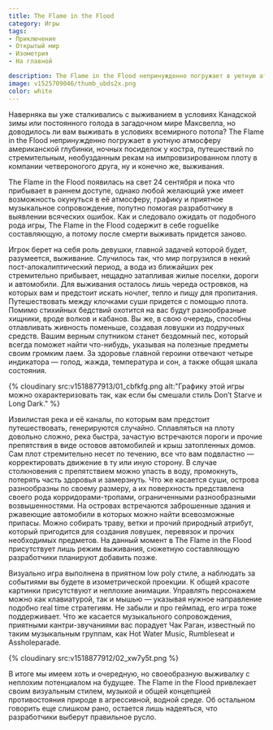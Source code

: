 ```yaml
---
title: The Flame in the Flood
category: Игры
tags:
- Приключение
- Открытый мир
- Изометрия
- На главной

description: The Flame in the Flood непринужденно погружает в уютную атмосферу американской глубинки, ночных посиделок у костра, путешествий по стремительным, необузданным рекам на импровизированном плоту в компании четвероногого друга, ну и конечно же, выживания.
image: v1525709046/thumb_ubds2x.png
color: white
---
```


Наверняка вы уже сталкивались с выживанием в условиях Канадской зимы или постоянного голода в загадочном мире Максвелла, но доводилось ли вам выживать в условиях всемирного потопа? The Flame in the Flood непринужденно погружает в уютную атмосферу американской глубинки, ночных посиделок у костра, путешествий по стремительным, необузданным рекам на импровизированном плоту в компании четвероногого друга, ну и конечно же, выживания.

<!-- more -->

The Flame in the Flood появилась на свет 24 сентября и пока что прибывает в раннем доступе, однако любой желающий уже имеет возможность окунуться в её атмосферу, графику и приятное музыкальное сопровождение, попутно помогая разработчику в выявлении всяческих ошибок. Как и следовало ожидать от подобного рода игры, The Flame in the Flood содержит в себе roguelike составляющую, а потому после смерти выживать придется заново.

Игрок берет на себя роль девушки, главной задачей которой будет, разумеется, выживание. Случилось так, что мир погрузился в некий пост-апокалиптический период, а вода из ближайших рек стремительно прибывает, нещадно затапливая жилые поселки, дороги и автомобили. Для выживания осталось лишь череда островков, на которых вам и предстоит искать ночлег, тепло и пищу для пропитания. Путешествовать между клочками суши придется с помощью плота. Помимо стихийных бедствий охотится на вас будут разнообразные хищники, вроде волков и кабанов. Вы же, в свою очередь, способны отлавливать живность поменьше, создавая ловушки из подручных средств. Вашим верным спутником станет бездомный пес, который всегда поможет найти что-нибудь, указывая на полезные предметы своим громким лаем. За здоровье главной героини отвечают четыре индикатора — голод, жажда, температура и сон, а также общая шкала состояния.

{% cloudinary src:v1518877913/01_cbfkfg.png alt:"Графику этой игры можно охарактеризовать так, как если бы смешали стиль Don’t Starve и Long Dark." %}

Извилистая река и её каналы, по которым вам предстоит путешествовать, генерируются случайно. Сплавляться на плоту довольно сложно, река быстра, зачастую встречаются пороги и прочие препятствия в виде остовов автомобилей и крыш затопленных домов. Сам плот стремительно несет по течению, все что вам подвластно — корректировать движение в ту или иную сторону. В случае столкновения с препятствием можно упасть в воду, промокнуть, потерять часть здоровья и замерзнуть. Что же касается суши, острова разнообразны по своему размеру, а их поверхность представлена своего рода корридорами-тропами, ограниченными разнообразными возвышенностями. На островах встречаются заброшенные здания и ржавеющие автомобили в которых можно найти всевозможные припасы. Можно собирать траву, ветки и прочий природный атрибут, который пригодится для создания ловушек, перевязок и прочих необходимых предметов. На данный момент в The Flame in the Flood присутствует лишь режим выживания, сюжетную составляющую разработчики планируют добавить позже.

Визуально игра выполнена в приятном low poly стиле, а наблюдать за событиями вы будете в изометрической проекции. К общей красоте картинки присутствуют и неплохие анимации. Управлять персонажем можно как клавиатурой, так и мышью — указывая нужное направление подобно real time стратегиям. Не забыли и про геймпад, его игра тоже поддерживает. Что же касается музыкального сопровождения, приятными кантри-звучаниями вас порадует Чак Раган, известный по таким музыкальным группам, как Hot Water Music, Rumbleseat и Assholeparade.

{% cloudinary src:v1518877912/02_xw7y5t.png %}

В итоге мы имеем хоть и очередную, но своеобразную выживалку с неплохим потенциалом на будущее. The Flame in the Flood привлекает своим визуальным стилем, музыкой и общей концепцией противостояния природе в агрессивной, водной среде. Об остальном говорить еще слишком рано, остается лишь надеяться, что разработчики выберут правильное русло.